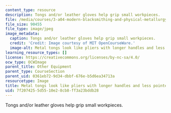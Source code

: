 ```yaml
---
content_type: resource
description: Tongs and/or leather gloves help grip small workpieces.
file: /media/courses/3-a04-modern-blacksmithing-and-physical-metallurgy-fall-2008/7f2074255d5510e28cb8ff3a23bddb28_037.jpg
file_size: 90455
file_type: image/jpeg
image_metadata:
  caption: Tongs and/or leather gloves help grip small workpieces.
  credit: 'Credit: Image courtesy of MIT OpenCourseWare.'
  image-alt: Metal tongs look like pliers with longer handles and less pointed jaws.
learning_resource_types: []
license: https://creativecommons.org/licenses/by-nc-sa/4.0/
ocw_type: OCWImage
parent_title: Other Equipment
parent_type: CourseSection
parent_uid: 0361eb72-9d34-dbbf-676e-b5d6ea34713a
resourcetype: Image
title: Metal tongs look like pliers with longer handles and less pointed jaws
uid: 7f207425-5d55-10e2-8cb8-ff3a23bddb28
---
```

Tongs and/or leather gloves help grip small workpieces.